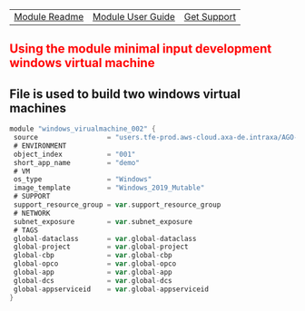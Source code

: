 ||||
|:--|:--|:--
|[Module Readme](https://github.axa.com/ago-sharedtferegistry/terraform-azure-vm/blob/master/README.md)|[Module User Guide](../)|[Get Support](https://confluence.axa.com/confluence/x/L49iDw)|
##
## <font color="red"><b>Using the module minimal input development windows virtual machine</b></font>
File is used to build two windows virtual machines
---
```go
module "windows_virualmachine_002" {
 source                 = "users.tfe-prod.aws-cloud.axa-de.intraxa/AGO-SharedModules/vm/azure"
 # ENVIRONMENT
 object_index           = "001"
 short_app_name         = "demo"
 # VM
 os_type                = "Windows"
 image_template         = "Windows_2019_Mutable"
 # SUPPORT
 support_resource_group = var.support_resource_group
 # NETWORK
 subnet_exposure        = var.subnet_exposure
 # TAGS
 global-dataclass       = var.global-dataclass
 global-project         = var.global-project
 global-cbp             = var.global-cbp
 global-opco            = var.global-opco
 global-app             = var.global-app
 global-dcs             = var.global-dcs
 global-appserviceid    = var.global-appserviceid
}
```
